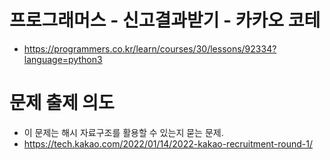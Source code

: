 # 프로그래머스 - 신고결과받기 - 카카오 코테
- https://programmers.co.kr/learn/courses/30/lessons/92334?language=python3

# 문제 출제 의도
- 이 문제는 해시 자료구조를 활용할 수 있는지 묻는 문제.
- https://tech.kakao.com/2022/01/14/2022-kakao-recruitment-round-1/


